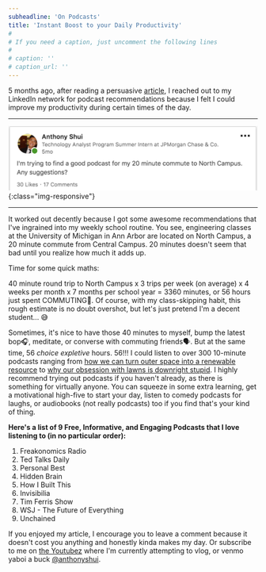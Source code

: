 ```yaml
---
subheadline: 'On Podcasts'
title: 'Instant Boost to your Daily Productivity'
#
# If you need a caption, just uncomment the following lines
#
# caption: ''
# caption_url: ''
---
```



5 months ago, after reading a persuasive <a href="https://www.theodysseyonline.com/5-reasons-listen-podcasts" target="_blank">article</a>, I reached out to my LinkedIn network for podcast recommendations because I felt I could improve my productivity during certain times of the day. 

<hr>

![Reaching Out](../images/Podcasts/LinkedIn.JPG){:class="img-responsive"}

<hr>

<!--more-->

It worked out decently because I got some awesome recommendations that I've ingrained into my weekly school routine. You see, engineering classes at the University of Michigan in Ann Arbor are located on North Campus, a 20 minute commute from Central Campus. 20 minutes doesn't seem that bad until you realize how much it adds up.

Time for some quick maths:

40 minute round trip to North Campus x 3 trips per week (on average) x 4 weeks per month x 7 months per school year = 3360 minutes, or 56 hours just spent COMMUTING🚎. Of course, with my class-skipping habit, this rough estimate is no doubt overshot, but let's just pretend I'm a decent student... 😅

Sometimes, it's nice to have those 40 minutes to myself, bump the latest bop🎧, meditate, or converse with commuting friends🗣. But at the same time, 56 *choice expletive* hours. 56!!! I could listen to over 300 10-minute podcasts ranging from <a href="https://player.fm/series/tedtalks-audio/how-we-can-turn-the-cold-of-outer-space-into-a-renewable-resource-aaswath-raman" target="_blank">how we can turn outer space into a renewable resource</a> to <a href="http://freakonomics.com/podcast/how-stupid-obsession-lawns/" target="_blank">why our obsession with lawns is downright stupid</a>. I highly recommend trying out podcasts if you haven't already, as there is something for virtually anyone. You can squeeze in some extra learning, get a motivational high-five to start your day, listen to comedy podcasts for laughs, or audiobooks (not really podcasts) too if you find that's your kind of thing.

**Here's a list of 9 Free, Informative, and Engaging Podcasts that I love listening to (in no particular order):**


1. Freakonomics Radio
2. Ted Talks Daily
3. Personal Best
4. Hidden Brain
5. How I Built This
6. Invisibilia
7. Tim Ferris Show
8. WSJ - The Future of Everything
9. Unchained


If you enjoyed my article, I encourage you to leave a comment because it doesn't cost you anything and honestly kinda makes my day. Or subscribe to me on <a href="https://www.youtube.com/channel/UCAamxct2vaBWANwmucg01NA?sub_confirmation=1" target="_blank">the Youtubez</a> where I'm currently attempting to vlog, or venmo yaboi a buck <a href="https://venmo.com/anthonyshui" target="_blank">@anthonyshui</a>.


